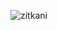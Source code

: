 ![zitkani](https://user-images.githubusercontent.com/41048737/148103719-3e9fd3e8-7897-4879-a7d9-88cf2c4d2f10.png)
